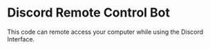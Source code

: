 # Discord Remote Control Bot
This code can remote access your computer while using the Discord Interface.
